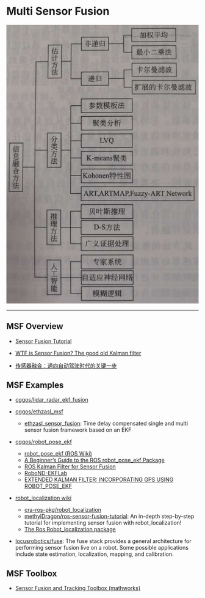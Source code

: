 # Multi Sensor Fusion

![image](./images/sensor_fusion_methods.jpg)

-----

## MSF Overview

* [Sensor Fusion Tutorial](https://datascopeanalytics.com/blog/sensor-fusion-tutorial/)

* [WTF is Sensor Fusion? The good old Kalman filter](https://towardsdatascience.com/wtf-is-sensor-fusion-part-2-the-good-old-kalman-filter-3642f321440)

* [传感器融合：通向自动驾驶时代的关键一步](https://www.leiphone.com/news/201708/HH3MYTdsDx3mFx0S.html)

## MSF Examples

* [cggos/lidar_radar_ekf_fusion](https://github.com/cggos/lidar_radar_ekf_fusion)

* [cggos/ethzasl_msf](https://github.com/cggos/ethzasl_msf)
  - [ethzasl_sensor_fusion](http://wiki.ros.org/ethzasl_sensor_fusion): Time delay compensated single and multi sensor fusion framework based on an EKF


* [cggos/robot_pose_ekf](https://github.com/cggos/robot_pose_ekf)
  - [robot_pose_ekf (ROS Wiki)](http://ros.org/wiki/robot_pose_ekf)
  - [A Beginner’s Guide to the ROS robot_pose_ekf Package](https://chidambaramsethu.wordpress.com/2013/07/15/a-beginners-guide-to-the-the-ros-robot_pose_ekf-package/)
  - [ROS Kalman Filter for Sensor Fusion](https://fjp.at/posts/ros/ros-kalman-filter/)
  - [RoboND-EKFLab](https://github.com/udacity/RoboND-EKFLab)
  - [EXTENDED KALMAN FILTER: INCORPORATING GPS USING ROBOT_POSE_EKF](https://clearpathrobotics.com/blog/2013/07/blog_gps-using-pose_ekf/)


* [robot_localization wiki](http://docs.ros.org/melodic/api/robot_localization/html/)
  - [cra-ros-pkg/robot_localization](https://github.com/cra-ros-pkg/robot_localization)
  - [methylDragon/ros-sensor-fusion-tutorial](https://github.com/methylDragon/ros-sensor-fusion-tutorial): An in-depth step-by-step tutorial for implementing sensor fusion with robot_localization!
  - [The Ros Robot_localization package](https://kapernikov.com/the-ros-robot_localization-package/)


* [locusrobotics/fuse](https://github.com/locusrobotics/fuse): The fuse stack provides a general architecture for performing sensor fusion live on a robot. Some possible applications include state estimation, localization, mapping, and calibration.


## MSF Toolbox

* [Sensor Fusion and Tracking Toolbox (mathworks)](https://www.mathworks.com/products/sensor-fusion-and-tracking.html)
